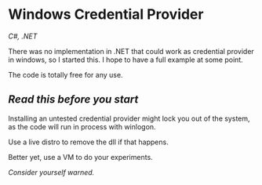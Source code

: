 
# Windows Credential Provider
_C#, .NET_

There was no implementation in .NET that could work as credential provider in windows,
so I started this. I hope to have a full example at some point.

The code is totally free for any use.

## *Read this before you start*

Installing an untested credential provider might lock you out of the system,
as the code will run in process with winlogon.

Use a live distro to remove the dll if that happens.

Better yet, use a VM to do your experiments.

_Consider yourself warned._